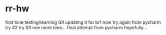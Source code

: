 # rr-hw
first time testing/learning Git
updating it for br1 now
try again from pycharm
try #2
try #3
one more time...
final attempt from pycharm hopefully...